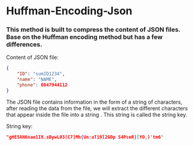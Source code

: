 # Huffman-Encoding-Json

### This method is built to compress the content of JSON files. Base on the Huffman encoding method but has a few differences. 

Content of JSON file:

```json
{
    "ID": "sumID1234",
    "name": "NAME",
    "phone": 0047944112
}
```

The JSON file contains information in the form of a string of characters, after reading the data from the file, we will extract the different characters that appear inside the file into a string . This string is called the string key.

String key:

```json
"gHE5AN6xao1I8.sBywL03(C7]Mh{Un:uTi9l2GDp S4PceR}[YO,)'tm6"
```








